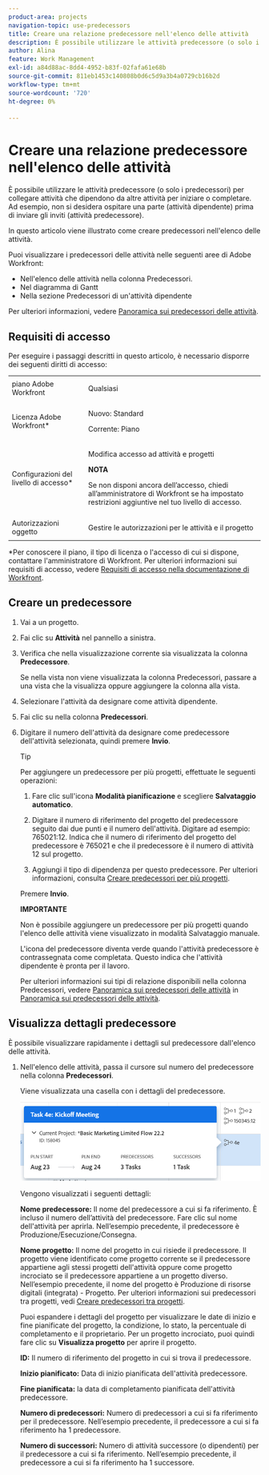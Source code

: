 ```yaml
---
product-area: projects
navigation-topic: use-predecessors
title: Creare una relazione predecessore nell'elenco delle attività
description: È possibile utilizzare le attività predecessore (o solo i predecessori) per collegare attività che dipendono da altre attività per iniziare o completare. Ad esempio, non si desidera ospitare una parte (attività dipendente) prima di inviare gli inviti (attività predecessore).
author: Alina
feature: Work Management
exl-id: a84d88ac-8dd4-4952-b83f-02fafa61e68b
source-git-commit: 811eb1453c140808b0d6c5d9a3b4a0729cb16b2d
workflow-type: tm+mt
source-wordcount: '720'
ht-degree: 0%

---
```


# Creare una relazione predecessore nell&#39;elenco delle attività

È possibile utilizzare le attività predecessore (o solo i predecessori) per collegare attività che dipendono da altre attività per iniziare o completare. Ad esempio, non si desidera ospitare una parte (attività dipendente) prima di inviare gli inviti (attività predecessore).

In questo articolo viene illustrato come creare predecessori nell&#39;elenco delle attività.

Puoi visualizzare i predecessori delle attività nelle seguenti aree di Adobe Workfront:

* Nell&#39;elenco delle attività nella colonna Predecessori.
* Nel diagramma di Gantt
* Nella sezione Predecessori di un&#39;attività dipendente

Per ulteriori informazioni, vedere [Panoramica sui predecessori delle attività](../../../manage-work/tasks/use-prdcssrs/predecessors-overview.md).

## Requisiti di accesso

Per eseguire i passaggi descritti in questo articolo, è necessario disporre dei seguenti diritti di accesso:

<table style="table-layout:auto"> 
 <col> 
 <col> 
 <tbody> 
  <tr> 
   <td role="rowheader">piano Adobe Workfront</td> 
   <td> <p>Qualsiasi</p> </td> 
  </tr> 
  <tr> 
   <td role="rowheader">Licenza Adobe Workfront*</td> 
   <td> <p>Nuovo: Standard </p><p>Corrente: Piano </p> </td> 
  </tr> 
  <tr> 
   <td role="rowheader">Configurazioni del livello di accesso*</td> 
   <td> <p>Modifica accesso ad attività e progetti</p> <p><b>NOTA</b>

Se non disponi ancora dell’accesso, chiedi all’amministratore di Workfront se ha impostato restrizioni aggiuntive nel tuo livello di accesso. </p> </td>
</tr> 
  <tr> 
   <td role="rowheader">Autorizzazioni oggetto</td> 
   <td> <p>Gestire le autorizzazioni per le attività e il progetto</p> </td> 
  </tr> 
 </tbody> 
</table>

&#42;Per conoscere il piano, il tipo di licenza o l&#39;accesso di cui si dispone, contattare l&#39;amministratore di Workfront. Per ulteriori informazioni sui requisiti di accesso, vedere [Requisiti di accesso nella documentazione di Workfront](/help/quicksilver/administration-and-setup/add-users/access-levels-and-object-permissions/access-level-requirements-in-documentation.md).

## Creare un predecessore

1. Vai a un progetto.
1. Fai clic su **Attività** nel pannello a sinistra.
1. Verifica che nella visualizzazione corrente sia visualizzata la colonna **Predecessore**.

   Se nella vista non viene visualizzata la colonna Predecessori, passare a una vista che la visualizza oppure aggiungere la colonna alla vista.

1. Selezionare l&#39;attività da designare come attività dipendente.
1. Fai clic su nella colonna **Predecessori**.
1. Digitare il numero dell&#39;attività da designare come predecessore dell&#39;attività selezionata, quindi premere **Invio**.

   >[!TIP]
   >
   >Per aggiungere un predecessore per più progetti, effettuate le seguenti operazioni:
   >
   >1. Fare clic sull&#39;icona **Modalità pianificazione** e scegliere **Salvataggio automatico**.
   >
   >1. Digitare il numero di riferimento del progetto del predecessore seguito dai due punti e il numero dell&#39;attività. Digitare ad esempio: 765021:12. Indica che il numero di riferimento del progetto del predecessore è 765021 e che il predecessore è il numero di attività 12 sul progetto.
   >
   >1. Aggiungi il tipo di dipendenza per questo predecessore. Per ulteriori informazioni, consulta [Creare predecessori per più progetti](/help/quicksilver/manage-work/tasks/use-prdcssrs/cross-project-predecessors.md).
   >
   >Premere **Invio**.
   >
   >**IMPORTANTE**
   >
   >Non è possibile aggiungere un predecessore per più progetti quando l&#39;elenco delle attività viene visualizzato in modalità Salvataggio manuale.

   L&#39;icona del predecessore diventa verde quando l&#39;attività predecessore è contrassegnata come completata. Questo indica che l&#39;attività dipendente è pronta per il lavoro.

   Per ulteriori informazioni sui tipi di relazione disponibili nella colonna Predecessori, vedere [Panoramica sui predecessori delle attività](../../../manage-work/tasks/use-prdcssrs/predecessors-overview.md) in [Panoramica sui predecessori delle attività](../../../manage-work/tasks/use-prdcssrs/predecessors-overview.md).

## Visualizza dettagli predecessore

È possibile visualizzare rapidamente i dettagli sul predecessore dall&#39;elenco delle attività.

1. Nell&#39;elenco delle attività, passa il cursore sul numero del predecessore nella colonna **Predecessori**.

   Viene visualizzata una casella con i dettagli del predecessore.

   ![Dettagli predecessore](assets/predecessor-details-in-task-list.png)

   Vengono visualizzati i seguenti dettagli:

   **Nome predecessore:** Il nome del predecessore a cui si fa riferimento. È incluso il numero dell’attività del predecessore. Fare clic sul nome dell&#39;attività per aprirla. Nell’esempio precedente, il predecessore è Produzione/Esecuzione/Consegna.

   **Nome progetto:** Il nome del progetto in cui risiede il predecessore. Il progetto viene identificato come progetto corrente se il predecessore appartiene agli stessi progetti dell&#39;attività oppure come progetto incrociato se il predecessore appartiene a un progetto diverso. Nell’esempio precedente, il nome del progetto è Produzione di risorse digitali (integrata) - Progetto. Per ulteriori informazioni sui predecessori tra progetti, vedi [Creare predecessori tra progetti](../../tasks/use-prdcssrs/cross-project-predecessors.md).

   Puoi espandere i dettagli del progetto per visualizzare le date di inizio e fine pianificate del progetto, la condizione, lo stato, la percentuale di completamento e il proprietario. Per un progetto incrociato, puoi quindi fare clic su **Visualizza progetto** per aprire il progetto.

   **ID:** Il numero di riferimento del progetto in cui si trova il predecessore.

   **Inizio pianificato:** Data di inizio pianificata dell&#39;attività predecessore.

   **Fine pianificata:** la data di completamento pianificata dell&#39;attività predecessore.

   **Numero di predecessori:** Numero di predecessori a cui si fa riferimento per il predecessore. Nell’esempio precedente, il predecessore a cui si fa riferimento ha 1 predecessore.

   **Numero di successori:** Numero di attività successore (o dipendenti) per il predecessore a cui si fa riferimento. Nell’esempio precedente, il predecessore a cui si fa riferimento ha 1 successore.
